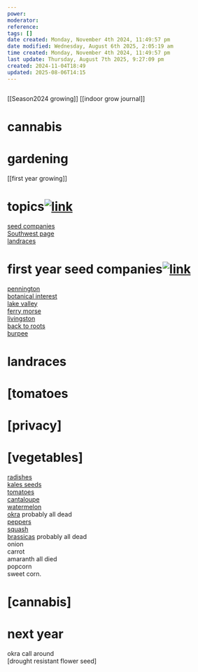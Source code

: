 ```yaml
---
power: 
moderator: 
reference: 
tags: []
date created: Monday, November 4th 2024, 11:49:57 pm
date modified: Wednesday, August 6th 2025, 2:05:19 am
time created: Monday, November 4th 2024, 11:49:57 pm
last update: Thursday, August 7th 2025, 9:27:09 pm
created: 2024-11-04T18:49
updated: 2025-08-06T14:15
---
```

```table-of-contents
```

[[Season2024 growing]]
[[indoor grow journal]]

# cannabis

# gardening
[[first year growing]]

# topics[![link](https://localhost/tiki-26.2/img/icons/link.png)](https://localhost/tiki-26.2/tiki-index.php?page=first-year-growing#topics)

[seed companies](https://localhost/tiki-26.2/tiki-editpage.php?page=seed+companies)  
[Southwest page](https://localhost/tiki-26.2/tiki-editpage.php?page=Southwest+page)  
[landraces](https://localhost/tiki-26.2/tiki-editpage.php?page=landraces)

# first year seed companies[![link](https://localhost/tiki-26.2/img/icons/link.png)](https://localhost/tiki-26.2/tiki-index.php?page=first-year-growing#first_year_seed_companies)

[pennington](https://localhost/tiki-26.2/tiki-editpage.php?page=pennington)  
[botanical interest](https://localhost/tiki-26.2/tiki-editpage.php?page=botanical+interest)  
[lake valley](https://localhost/tiki-26.2/tiki-editpage.php?page=lake+valley)  
[ferry morse](https://localhost/tiki-26.2/tiki-editpage.php?page=ferry+morse)  
[livingston](https://localhost/tiki-26.2/tiki-editpage.php?page=livingston)  
[back to roots](https://localhost/tiki-26.2/tiki-editpage.php?page=back+to+roots)  
[burpee](https://localhost/tiki-26.2/tiki-editpage.php?page=burpee)

# landraces

# [tomatoes

# [privacy]

# [vegetables]

[radishes](https://localhost/tiki-26.2/tiki-editpage.php?page=radishes)  
[kales seeds](https://localhost/tiki-26.2/tiki-editpage.php?page=kales+seeds)  
[tomatoes](https://localhost/tiki-26.2/tiki-editpage.php?page=tomatoes)  
[cantaloupe](https://localhost/tiki-26.2/tiki-editpage.php?page=cantaloupe)  
[watermelon](https://localhost/tiki-26.2/tiki-editpage.php?page=watermelon)  
[okra](https://localhost/tiki-26.2/tiki-index.php?page=Okra "Okra") probably all dead  
[peppers](https://localhost/tiki-26.2/tiki-editpage.php?page=peppers)  
[squash](https://localhost/tiki-26.2/tiki-editpage.php?page=squash)  
[brassicas](https://localhost/tiki-26.2/tiki-editpage.php?page=brassicas) probably all dead  
onion  
carrot  
amaranth all died  
popcorn  
sweet corn.

# [cannabis]

  

# next year

okra call around  
[drought resistant flower seed]